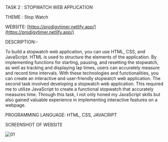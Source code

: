 TASK 2 : STOPWATCH WEB APPLICATION

THEME : Stop Watch

WEBSITE: [https://prodigytimer.netlify.app/](https://prodigytimer.netlify.app/)

DESCRIPTION:-

To build a stopwatch web application, you can use HTML, CSS, and JavaScript. HTML is used to structure the elements of the application. By implementing functions for starting, pausing, and resetting the stopwatch, as well as tracking and displaying lap times, users can accurately measure and record time intervals. With these technologies and functionalities, you can create an interactive and user-friendly stopwatch web application.
The second task involved developing a stopwatch web application. This required me to utilize JavaScript to create a functional stopwatch that accurately measures time. Through this task, I not only honed my JavaScript skills but also gained valuable experience in implementing interactive features on a webpage.

PROGRAMMING LANGUAGE: HTML, CSS, JAVACRIPT

SCREENSHOT OF WEBSITE

![01](https://github.com/Arvindvadivelu/Prodigy-Infotech/assets/129649393/f6b9ebce-de1f-4687-bf29-28928b728a1d)
